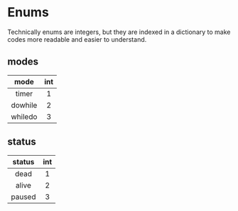 # Enums

Technically enums are integers, but they are indexed in a dictionary to make codes more readable and easier to understand.

## modes

|mode|int|
|:-:|:-:|
|timer|1|
|dowhile|2|
|whiledo|3|

## status

|status|int|
|:-:|:-:|
|dead|1|
|alive|2|
|paused|3|
